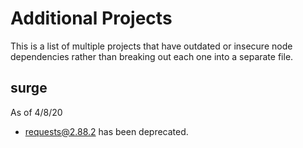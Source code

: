 # Additional Projects

This is a list of multiple projects that have outdated or insecure node dependencies rather than breaking out each one into a separate file.

## surge
As of 4/8/20
- requests@2.88.2 has been deprecated.